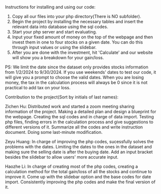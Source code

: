 Instructions for installing and using our code:
1. Copy all our files into your php directory(There is NO subfolder).
2. Begin the project by installing the necessary tables and insert the relevant data into database using the sql codes.
3. Start your php server and start evaluating.
4. Input your fixed amount of money on the top of the webpage and then invest them in one to four stocks on a given date. You can do this through input values or using the slidebar.
5. After you are done with the investment, hit 'Calculate' and our website will show you a breakdown for your gain/loss.
   
PS:
We limit the date since the dataset only provides stocks information from 1/2/2024 to 9/30/2024. If you use weekends' dates to test our code, it will give you a prompt to choose the valid dates. When you are losing money, the tax in the calculation process will always be 0 since it is not practical to add tax on your loss.

Contribution to the project(Sort by initials of last names):

Zichen Hu: Distributed work and started a zoom meeting sharing information of the project. Making a detailed plan and design a blueprint for the webpage. Creating the sql codes and in charge of data import. Testing php files, finding errors in the calculation process and give suggestions to different versions of it. Summarize all the codes and write instruction document. Doing some last-minute modification.

Zeyu Huang: In charge of improving the php codes, sucessfully solves the problems with the dates. Limiting the dates to the ones in the dataset and making sure the selling date is after the buying date. Add an input bracket besides the slidebar to allow users' more accurate input.

Haozhe Li: In charge of creating most of the php codes, creating a calculation method for the total gain/loss of all the stocks and continue to improve it. Come up with the slidebar option and the base codes for date import. Consistently improving the php codes and make the final version of it.
